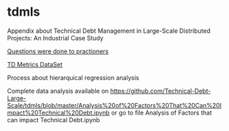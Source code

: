 # tdmls
Appendix about Technical Debt Management in Large-Scale Distributed Projects: An Industrial Case Study

[Questions were done to practioners](Questions.md) 

[TD Metrics DataSet](mytdmetrics.md)

Process about hierarquical regression analysis

Complete data analysis available on https://github.com/Technical-Debt-Large-Scale/tdmls/blob/master/Analysis%20of%20Factors%20That%20Can%20Impact%20Technical%20Debt.ipynb or go to file Analysis of Factors that can impact Technical Debt.ipynb

